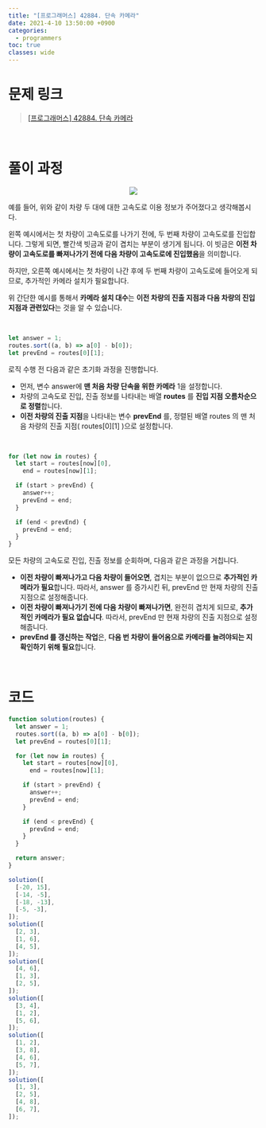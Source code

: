 ```yaml
---
title: "[프로그래머스] 42884. 단속 카메라"
date: 2021-4-10 13:50:00 +0900
categories:
  - programmers
toc: true
classes: wide
---
```


# 문제 링크

> [[프로그래머스] 42884. 단속 카메라](https://programmers.co.kr/learn/courses/30/lessons/42884)

<br>

# 풀이 과정

<center><img src="http://dl.dropbox.com/s/171c93x2trhupce/%ED%94%84%EB%A1%9C%EA%B7%B8%EB%9E%98%EB%A8%B8%EC%8A%A4-42884_%EB%8B%A8%EC%86%8D%20%EC%B9%B4%EB%A9%94%EB%9D%BC-1.png"></center>

예를 들어, 위와 같이 차량 두 대에 대한 고속도로 이용 정보가 주어졌다고 생각해봅시다.

왼쪽 예시에서는 첫 차량이 고속도로를 나가기 전에, 두 번째 차량이 고속도로를 진입합니다. 그렇게 되면, 빨간색 빗금과 같이 겹치는 부분이 생기게 됩니다. 이 빗금은 **이전 차량이 고속도로를 빠져나가기 전에 다음 차량이 고속도로에 진입했음**을 의미합니다.

하지만, 오른쪽 예시에서는 첫 차량이 나간 후에 두 번째 차량이 고속도로에 들어오게 되므로, 추가적인 카메라 설치가 필요합니다.

위 간단한 예시를 통해서 **카메라 설치 대수**는 **이전 차량의 진출 지점과 다음 차량의 진입 지점과 관련있다**는 것을 알 수 있습니다.

<br>

```jsx
let answer = 1;
routes.sort((a, b) => a[0] - b[0]);
let prevEnd = routes[0][1];
```

로직 수행 전 다음과 같은 초기화 과정을 진행합니다.

- 먼저, 변수 answer에 **맨 처음 차량 단속을 위한 카메라** 1을 설정합니다.
- 차량의 고속도로 진입, 진출 정보를 나타내는 배열 **routes** 를 **진입 지점 오름차순으로 정렬**합니다.
- **이전 차량의 진출 지점**을 나타내는 변수 **prevEnd** 를, 정렬된 배열 routes 의 맨 처음 차량의 진출 지점( routes[0][1] )으로 설정합니다.

<br>

```jsx
for (let now in routes) {
  let start = routes[now][0],
    end = routes[now][1];

  if (start > prevEnd) {
    answer++;
    prevEnd = end;
  }

  if (end < prevEnd) {
    prevEnd = end;
  }
}
```

모든 차량의 고속도로 진입, 진출 정보를 순회하며, 다음과 같은 과정을 거칩니다.

- **이전 차량이 빠져나가고 다음 차량이 들어오면**, 겹치는 부분이 없으므로 **추가적인 카메라가 필요**합니다. 따라서, answer 를 증가시킨 뒤, prevEnd 만 현재 차량의 진출 지점으로 설정해줍니다.
- **이전 차량이 빠져나가기 전에 다음 차량이 빠져나가면**, 완전히 겹치게 되므로, **추가적인 카메라가 필요 없습니다**. 따라서, prevEnd 만 현재 차량의 진출 지점으로 설정해줍니다.
- **prevEnd 를 갱신하는 작업**은, **다음 번 차량이 들어옴으로 카메라를 늘려야되는 지 확인하기 위해 필요**합니다.

<br>

# 코드

```jsx
function solution(routes) {
  let answer = 1;
  routes.sort((a, b) => a[0] - b[0]);
  let prevEnd = routes[0][1];

  for (let now in routes) {
    let start = routes[now][0],
      end = routes[now][1];

    if (start > prevEnd) {
      answer++;
      prevEnd = end;
    }

    if (end < prevEnd) {
      prevEnd = end;
    }
  }

  return answer;
}

solution([
  [-20, 15],
  [-14, -5],
  [-18, -13],
  [-5, -3],
]);
solution([
  [2, 3],
  [1, 6],
  [4, 5],
]);
solution([
  [4, 6],
  [1, 3],
  [2, 5],
]);
solution([
  [3, 4],
  [1, 2],
  [5, 6],
]);
solution([
  [1, 2],
  [3, 8],
  [4, 6],
  [5, 7],
]);
solution([
  [1, 3],
  [2, 5],
  [4, 8],
  [6, 7],
]);
```
